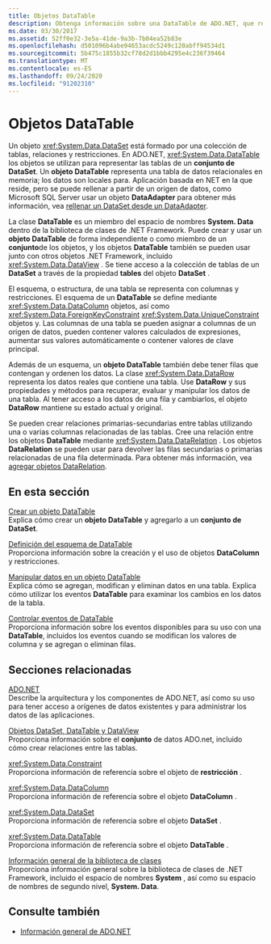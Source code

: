 ```yaml
---
title: Objetos DataTable
description: Obtenga información sobre una DataTable de ADO.NET, que representa una tabla de datos relacionales en memoria, local para. Aplicación basada en .net donde reside.
ms.date: 03/30/2017
ms.assetid: 52ff0e32-3e5a-41de-9a3b-7b04ea52b83e
ms.openlocfilehash: d501096b4abe94653acdc5249c120abff94534d1
ms.sourcegitcommit: 5b475c1855b32cf78d2d1bbb4295e4c236f39464
ms.translationtype: MT
ms.contentlocale: es-ES
ms.lasthandoff: 09/24/2020
ms.locfileid: "91202310"
---
```

# <a name="datatables"></a>Objetos DataTable

Un objeto <xref:System.Data.DataSet> está formado por una colección de tablas, relaciones y restricciones. En ADO.NET, <xref:System.Data.DataTable> los objetos se utilizan para representar las tablas de un **conjunto de DataSet**. Un **objeto DataTable** representa una tabla de datos relacionales en memoria; los datos son locales para. Aplicación basada en NET en la que reside, pero se puede rellenar a partir de un origen de datos, como Microsoft SQL Server usar un objeto **DataAdapter** para obtener más información, vea [rellenar un DataSet desde un DataAdapter](../populating-a-dataset-from-a-dataadapter.md).  
  
 La clase **DataTable** es un miembro del espacio de nombres **System. Data** dentro de la biblioteca de clases de .NET Framework. Puede crear y usar un **objeto DataTable** de forma independiente o como miembro de un **conjunto**de los objetos, y los objetos **DataTable** también se pueden usar junto con otros objetos .NET Framework, incluido <xref:System.Data.DataView> . Se tiene acceso a la colección de tablas de un **DataSet** a través de la propiedad **tables** del objeto **DataSet** .  
  
 El esquema, o estructura, de una tabla se representa con columnas y restricciones. El esquema de un **DataTable** se define mediante <xref:System.Data.DataColumn> objetos, así como <xref:System.Data.ForeignKeyConstraint> <xref:System.Data.UniqueConstraint> objetos y. Las columnas de una tabla se pueden asignar a columnas de un origen de datos, pueden contener valores calculados de expresiones, aumentar sus valores automáticamente o contener valores de clave principal.  
  
 Además de un esquema, un **objeto DataTable** también debe tener filas que contengan y ordenen los datos. La clase <xref:System.Data.DataRow> representa los datos reales que contiene una tabla. Use **DataRow** y sus propiedades y métodos para recuperar, evaluar y manipular los datos de una tabla. Al tener acceso a los datos de una fila y cambiarlos, el objeto **DataRow** mantiene su estado actual y original.  
  
 Se pueden crear relaciones primarias-secundarias entre tablas utilizando una o varias columnas relacionadas de las tablas. Cree una relación entre los objetos **DataTable** mediante <xref:System.Data.DataRelation> . Los objetos **DataRelation** se pueden usar para devolver las filas secundarias o primarias relacionadas de una fila determinada. Para obtener más información, vea [agregar objetos DataRelation](adding-datarelations.md).  
  
## <a name="in-this-section"></a>En esta sección  

 [Crear un objeto DataTable](creating-a-datatable.md)  
 Explica cómo crear un **objeto DataTable** y agregarlo a un **conjunto de DataSet**.  
  
 [Definición del esquema de DataTable](datatable-schema-definition.md)  
 Proporciona información sobre la creación y el uso de objetos **DataColumn** y restricciones.  
  
 [Manipular datos en un objeto DataTable](manipulating-data-in-a-datatable.md)  
 Explica cómo se agregan, modifican y eliminan datos en una tabla. Explica cómo utilizar los eventos **DataTable** para examinar los cambios en los datos de la tabla.  
  
 [Controlar eventos de DataTable](handling-datatable-events.md)  
 Proporciona información sobre los eventos disponibles para su uso con una **DataTable**, incluidos los eventos cuando se modifican los valores de columna y se agregan o eliminan filas.  
  
## <a name="related-sections"></a>Secciones relacionadas  

 [ADO.NET](../index.md)  
 Describe la arquitectura y los componentes de ADO.NET, así como su uso para tener acceso a orígenes de datos existentes y para administrar los datos de las aplicaciones.  
  
 [Objetos DataSet, DataTable y DataView](index.md)  
 Proporciona información sobre el **conjunto** de datos ADO.net, incluido cómo crear relaciones entre las tablas.  
  
 <xref:System.Data.Constraint>  
 Proporciona información de referencia sobre el objeto de **restricción** .  
  
 <xref:System.Data.DataColumn>  
 Proporciona información de referencia sobre el objeto **DataColumn** .  
  
 <xref:System.Data.DataSet>  
 Proporciona información de referencia sobre el objeto **DataSet** .  
  
 <xref:System.Data.DataTable>  
 Proporciona información de referencia sobre el objeto **DataTable** .  
  
 [Información general de la biblioteca de clases](../../../../standard/class-library-overview.md)  
 Proporciona información general sobre la biblioteca de clases de .NET Framework, incluido el espacio de nombres **System** , así como su espacio de nombres de segundo nivel, **System. Data**.  
  
## <a name="see-also"></a>Consulte también

- [Información general de ADO.NET](../ado-net-overview.md)
